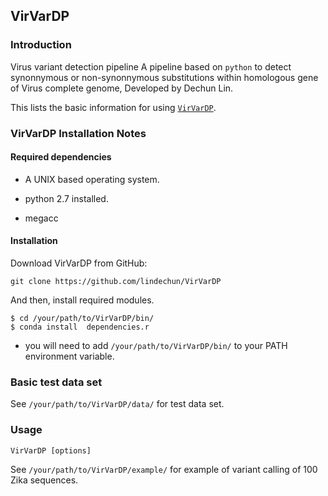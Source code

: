 ## VirVarDP

### Introduction

Virus variant detection pipeline
A pipeline based on `python` to detect synonnymous or non-synonnymous substitutions within homologous gene of Virus complete genome, Developed by Dechun Lin.

This lists the basic information for using [`VirVarDP`](https://github.com/lindechun/VirVarDP).

### VirVarDP Installation Notes

#### Required dependencies

* A UNIX based operating system.

* python 2.7 installed.

* megacc

#### Installation

Download VirVarDP from GitHub:

```
git clone https://github.com/lindechun/VirVarDP
```

And then, install required modules.

```
$ cd /your/path/to/VirVarDP/bin/
$ conda install  dependencies.r
```
* you will need to add `/your/path/to/VirVarDP/bin/` to your PATH environment variable.

### Basic test data set

See `/your/path/to/VirVarDP/data/` for test data set.

### Usage

```VirVarDP [options]```

See `/your/path/to/VirVarDP/example/` for example of variant calling of 100 Zika sequences.

